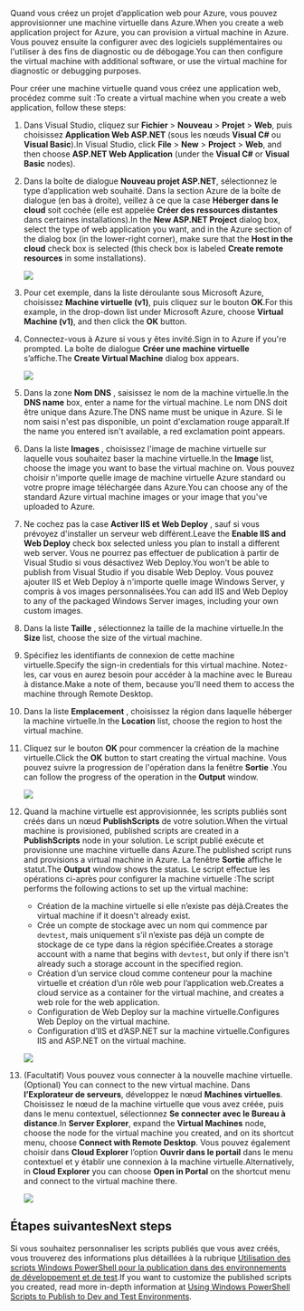 

<span data-ttu-id="370ce-101">Quand vous créez un projet d’application web pour Azure, vous pouvez approvisionner une machine virtuelle dans Azure.</span><span class="sxs-lookup"><span data-stu-id="370ce-101">When you create a web application project for Azure, you can provision a virtual machine in Azure.</span></span> <span data-ttu-id="370ce-102">Vous pouvez ensuite la configurer avec des logiciels supplémentaires ou l'utiliser à des fins de diagnostic ou de débogage.</span><span class="sxs-lookup"><span data-stu-id="370ce-102">You can then configure the virtual machine with additional software, or use the virtual machine for diagnostic or debugging purposes.</span></span>

<span data-ttu-id="370ce-103">Pour créer une machine virtuelle quand vous créez une application web, procédez comme suit :</span><span class="sxs-lookup"><span data-stu-id="370ce-103">To create a virtual machine when you create a web application, follow these steps:</span></span>

1. <span data-ttu-id="370ce-104">Dans Visual Studio, cliquez sur **Fichier** > **Nouveau** > **Projet** > **Web**, puis choisissez **Application Web ASP.NET** (sous les nœuds **Visual C#** ou **Visual Basic**).</span><span class="sxs-lookup"><span data-stu-id="370ce-104">In Visual Studio, click **File** > **New** > **Project** > **Web**, and then choose **ASP.NET Web Application** (under the **Visual C#** or **Visual Basic** nodes).</span></span>
2. <span data-ttu-id="370ce-105">Dans la boîte de dialogue **Nouveau projet ASP.NET**, sélectionnez le type d’application web souhaité. Dans la section Azure de la boîte de dialogue (en bas à droite), veillez à ce que la case **Héberger dans le cloud** soit cochée (elle est appelée **Créer des ressources distantes** dans certaines installations).</span><span class="sxs-lookup"><span data-stu-id="370ce-105">In the **New ASP.NET Project** dialog box, select the type of web application you want, and in the Azure section of the dialog box (in the lower-right corner), make sure that the **Host in the cloud** check box is selected (this check box is labeled **Create remote resources** in some installations).</span></span>
   
    ![][0]
3. <span data-ttu-id="370ce-106">Pour cet exemple, dans la liste déroulante sous Microsoft Azure, choisissez **Machine virtuelle (v1)**, puis cliquez sur le bouton **OK**.</span><span class="sxs-lookup"><span data-stu-id="370ce-106">For this example, in the drop-down list under Microsoft Azure, choose **Virtual Machine (v1)**, and then click the **OK** button.</span></span>
4. <span data-ttu-id="370ce-107">Connectez-vous à Azure si vous y êtes invité.</span><span class="sxs-lookup"><span data-stu-id="370ce-107">Sign in to Azure if you're prompted.</span></span> <span data-ttu-id="370ce-108">La boîte de dialogue **Créer une machine virtuelle** s’affiche.</span><span class="sxs-lookup"><span data-stu-id="370ce-108">The **Create Virtual Machine** dialog box appears.</span></span>
   
    ![][2]
5. <span data-ttu-id="370ce-109">Dans la zone **Nom DNS** , saisissez le nom de la machine virtuelle.</span><span class="sxs-lookup"><span data-stu-id="370ce-109">In the **DNS name** box, enter a name for the virtual machine.</span></span> <span data-ttu-id="370ce-110">Le nom DNS doit être unique dans Azure.</span><span class="sxs-lookup"><span data-stu-id="370ce-110">The DNS name must be unique in Azure.</span></span> <span data-ttu-id="370ce-111">Si le nom saisi n'est pas disponible, un point d'exclamation rouge apparaît.</span><span class="sxs-lookup"><span data-stu-id="370ce-111">If the name you entered isn't available, a red exclamation point appears.</span></span>
6. <span data-ttu-id="370ce-112">Dans la liste **Images** , choisissez l'image de machine virtuelle sur laquelle vous souhaitez baser la machine virtuelle.</span><span class="sxs-lookup"><span data-stu-id="370ce-112">In the **Image** list, choose the image you want to base the virtual machine on.</span></span> <span data-ttu-id="370ce-113">Vous pouvez choisir n'importe quelle image de machine virtuelle Azure standard ou votre propre image téléchargée dans Azure.</span><span class="sxs-lookup"><span data-stu-id="370ce-113">You can choose any of the standard Azure virtual machine images or your image that you've uploaded to Azure.</span></span>
7. <span data-ttu-id="370ce-114">Ne cochez pas la case **Activer IIS et Web Deploy** , sauf si vous prévoyez d'installer un serveur web différent.</span><span class="sxs-lookup"><span data-stu-id="370ce-114">Leave the **Enable IIS and Web Deploy** check box selected unless you plan to install a different web server.</span></span> <span data-ttu-id="370ce-115">Vous ne pourrez pas effectuer de publication à partir de Visual Studio si vous désactivez Web Deploy.</span><span class="sxs-lookup"><span data-stu-id="370ce-115">You won't be able to publish from Visual Studio if you disable Web Deploy.</span></span> <span data-ttu-id="370ce-116">Vous pouvez ajouter IIS et Web Deploy à n'importe quelle image Windows Server, y compris à vos images personnalisées.</span><span class="sxs-lookup"><span data-stu-id="370ce-116">You can add IIS and Web Deploy to any of the packaged Windows Server images, including your own custom images.</span></span>
8. <span data-ttu-id="370ce-117">Dans la liste **Taille** , sélectionnez la taille de la machine virtuelle.</span><span class="sxs-lookup"><span data-stu-id="370ce-117">In the **Size** list, choose the size of the virtual machine.</span></span>
9. <span data-ttu-id="370ce-118">Spécifiez les identifiants de connexion de cette machine virtuelle.</span><span class="sxs-lookup"><span data-stu-id="370ce-118">Specify the sign-in credentials for this virtual machine.</span></span> <span data-ttu-id="370ce-119">Notez-les, car vous en aurez besoin pour accéder à la machine avec le Bureau à distance.</span><span class="sxs-lookup"><span data-stu-id="370ce-119">Make a note of them, because you'll need them to access the machine through Remote Desktop.</span></span>
10. <span data-ttu-id="370ce-120">Dans la liste **Emplacement** , choisissez la région dans laquelle héberger la machine virtuelle.</span><span class="sxs-lookup"><span data-stu-id="370ce-120">In the **Location** list, choose the region to host the virtual machine.</span></span>
11. <span data-ttu-id="370ce-121">Cliquez sur le bouton **OK** pour commencer la création de la machine virtuelle.</span><span class="sxs-lookup"><span data-stu-id="370ce-121">Click  the **OK** button to start creating the virtual machine.</span></span> <span data-ttu-id="370ce-122">Vous pouvez suivre la progression de l'opération dans la fenêtre **Sortie** .</span><span class="sxs-lookup"><span data-stu-id="370ce-122">You can follow the progress of the operation in the **Output** window.</span></span>
    
    ![][3]
12. <span data-ttu-id="370ce-123">Quand la machine virtuelle est approvisionnée, les scripts publiés sont créés dans un nœud **PublishScripts** de votre solution.</span><span class="sxs-lookup"><span data-stu-id="370ce-123">When the virtual machine is provisioned, published scripts are created in a **PublishScripts** node in your solution.</span></span> <span data-ttu-id="370ce-124">Le script publié exécute et provisionne une machine virtuelle dans Azure.</span><span class="sxs-lookup"><span data-stu-id="370ce-124">The published script runs and provisions a virtual machine in Azure.</span></span> <span data-ttu-id="370ce-125">La fenêtre **Sortie** affiche le statut.</span><span class="sxs-lookup"><span data-stu-id="370ce-125">The **Output** window shows the status.</span></span> <span data-ttu-id="370ce-126">Le script effectue les opérations ci-après pour configurer la machine virtuelle :</span><span class="sxs-lookup"><span data-stu-id="370ce-126">The script performs the following actions to set up the virtual machine:</span></span>
    
    * <span data-ttu-id="370ce-127">Création de la machine virtuelle si elle n’existe pas déjà.</span><span class="sxs-lookup"><span data-stu-id="370ce-127">Creates the virtual machine if it doesn't already exist.</span></span>
    * <span data-ttu-id="370ce-128">Crée un compte de stockage avec un nom qui commence par `devtest`, mais uniquement s’il n’existe pas déjà un compte de stockage de ce type dans la région spécifiée.</span><span class="sxs-lookup"><span data-stu-id="370ce-128">Creates a storage account with a name that begins with `devtest`, but only if there isn't already such a storage account in the specified region.</span></span>
    * <span data-ttu-id="370ce-129">Création d’un service cloud comme conteneur pour la machine virtuelle et création d’un rôle web pour l’application web.</span><span class="sxs-lookup"><span data-stu-id="370ce-129">Creates a cloud service as a container for the virtual machine, and creates a web role for the web application.</span></span>
    * <span data-ttu-id="370ce-130">Configuration de Web Deploy sur la machine virtuelle.</span><span class="sxs-lookup"><span data-stu-id="370ce-130">Configures Web Deploy on the virtual machine.</span></span>
    * <span data-ttu-id="370ce-131">Configuration d’IIS et d’ASP.NET sur la machine virtuelle.</span><span class="sxs-lookup"><span data-stu-id="370ce-131">Configures IIS and ASP.NET on the virtual machine.</span></span>
    
    ![][4]
13. <span data-ttu-id="370ce-132">(Facultatif) Vous pouvez vous connecter à la nouvelle machine virtuelle.</span><span class="sxs-lookup"><span data-stu-id="370ce-132">(Optional) You can connect to the new virtual machine.</span></span> <span data-ttu-id="370ce-133">Dans **l’Explorateur de serveurs**, développez le nœud **Machines virtuelles**. Choisissez le nœud de la machine virtuelle que vous avez créée, puis dans le menu contextuel, sélectionnez **Se connecter avec le Bureau à distance**.</span><span class="sxs-lookup"><span data-stu-id="370ce-133">In **Server Explorer**, expand the **Virtual Machines** node, choose the node for the virtual machine you created, and on its shortcut menu, choose **Connect with Remote Desktop**.</span></span> <span data-ttu-id="370ce-134">Vous pouvez également choisir dans **Cloud Explorer** l’option **Ouvrir dans le portail** dans le menu contextuel et y établir une connexion à la machine virtuelle.</span><span class="sxs-lookup"><span data-stu-id="370ce-134">Alternatively, in **Cloud Explorer** you can choose **Open in Portal** on the shortcut menu and connect to the virtual machine there.</span></span>
    
    ![][5]

## <a name="next-steps"></a><span data-ttu-id="370ce-135">Étapes suivantes</span><span class="sxs-lookup"><span data-stu-id="370ce-135">Next steps</span></span>
<span data-ttu-id="370ce-136">Si vous souhaitez personnaliser les scripts publiés que vous avez créés, vous trouverez des informations plus détaillées à la rubrique [Utilisation des scripts Windows PowerShell pour la publication dans des environnements de développement et de test](http://msdn.microsoft.com/library/dn642480.aspx).</span><span class="sxs-lookup"><span data-stu-id="370ce-136">If you want to customize the published scripts you created, read more in-depth information at [Using Windows PowerShell Scripts to Publish to Dev and Test Environments](http://msdn.microsoft.com/library/dn642480.aspx).</span></span>

[0]: ./media/virtual-machines-common-classic-web-app-visual-studio/CreateVM_NewProject.PNG
[1]: ./media/dotnet-visual-studio-create-virtual-machine/CreateVM_SignIn.PNG
[2]: ./media/virtual-machines-common-classic-web-app-visual-studio/CreateVM_CreateVM.PNG
[3]: ./media/virtual-machines-common-classic-web-app-visual-studio/CreateVM_Provisioning.png
[4]: ./media/virtual-machines-common-classic-web-app-visual-studio/CreateVM_SolutionExplorer.png
[5]: ./media/virtual-machines-common-classic-web-app-visual-studio/VS_Create_VM_Connect.png
